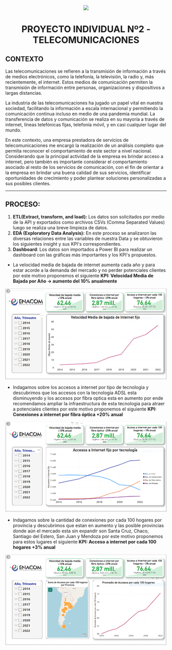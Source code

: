 <p align='center'>
<img src ="https://d31uz8lwfmyn8g.cloudfront.net/Assets/logo-henry-white-lg.png">
<p>

<h1 align='center'>
 <b>PROYECTO INDIVIDUAL Nº2 - TELECOMUNICACIONES</b>
</h1>


## CONTEXTO
Las telecomunicaciones se refieren a la transmisión de información a través de medios electrónicos, como la telefonía, la televisión, la radio y, más recientemente, el internet. Estos medios de comunicación permiten la transmisión de información entre personas, organizaciones y dispositivos a largas distancias.

La industria de las telecomunicaciones ha jugado un papel vital en nuestra sociedad, facilitando la información a escala internacional y permitiendo la comunicación continua incluso en medio de una pandemia mundial. La transferencia de datos y comunicación se realiza en su mayoría a través de internet, líneas telefónicas fijas, telefonía móvil, y en casi cualquier lugar del mundo.

En este contexto, una empresa prestadora de servicios de telecomunicaciones me encargó  la realización de un análisis completo que permita reconocer el comportamiento de este sector a nivel nacional. Considerando que la principal actividad de la empresa es brindar acceso a internet, pero también es importante considerar el comportamiento asociado al resto de los servicios de comunicación, con el fin de orientar a la empresa en brindar una buena calidad de sus servicios, identificar oportunidades de crecimiento y poder plantear soluciones personalizadas a sus posibles clientes.

---

## PROCESO:
1) **ETL(Extract, transform, and load):** Los datos son solicitados por medio de la API y exportados como archivos CSVs (Comma Separated Values) luego se realiza una breve limpieza de datos.
2) **EDA (Exploratory Data Analysis):** En este proceso se analizaron las diversas relaciones entre las variables de nuestra Data y se obtuvieron los siguientes insight y sus KPI's correspondientes.
3) **Dashboard**: Los datos son importados a Power BI para realizar un dashboard con las gráficas más importantes y los KPI's propuestos.

- La velocidad media de bajada de internet aumenta cada año y para estar acorde a la demanda del mercado y no perder potenciales clientes por este motivo proponemos el siguiente **KPI: Velocidad Media de Bajada por Año -> aumento del 10% anualmente**

![Logo](https://github.com/fercac/PI_2_DA/blob/main/VisualizacionesPowerBI/1.PNG)

- Indagamos sobre los accesos a internet por tipo de tecnologia y descubrimos que los accesos con la tecnologia ADSL esta disminuyendo y los accesos por fibra optica esta en aumento por ende recomendamos ampliar la infraestructura de esta tecnologia para atraer a potenciales clientes por este motivo proponemos el siguiente **KPI: Conexiones a internet por fibra óptica +20% anual**

![Logo](https://github.com/fercac/PI_2_DA/blob/main/VisualizacionesPowerBI/2.PNG)

- Indagamos sobre la cantidad de conexiones por cada 100 hogares por provincia y descubrimos que estan en aumento y las posible provincias donde aún el mercado esta sin expandir son Santa Cruz, Chaco, Santiago del Estero, San Juan y Mendoza por este motivo proponemos para estos lugares el siguiente **KPI: Acceso a internet por cada 100 hogares +3% anual**

![Logo](https://github.com/fercac/PI_2_DA/blob/main/VisualizacionesPowerBI/3.PNG)



